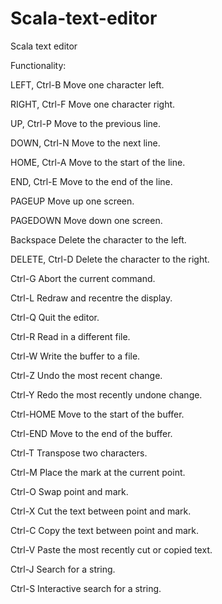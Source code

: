 # Scala-text-editor
Scala text editor

Functionality:

LEFT, Ctrl-B Move one character left.

RIGHT, Ctrl-F Move one character right.

UP, Ctrl-P Move to the previous line.

DOWN, Ctrl-N Move to the next line.

HOME, Ctrl-A Move to the start of the line.

END, Ctrl-E Move to the end of the line.

PAGEUP Move up one screen.

PAGEDOWN Move down one screen.

Backspace Delete the character to the left.

DELETE, Ctrl-D Delete the character to the right.

Ctrl-G Abort the current command.

Ctrl-L Redraw and recentre the display.

Ctrl-Q Quit the editor.

Ctrl-R Read in a different file.

Ctrl-W Write the buffer to a file.

Ctrl-Z Undo the most recent change.

Ctrl-Y Redo the most recently undone change.

Ctrl-HOME Move to the start of the buffer.

Ctrl-END Move to the end of the buffer.

Ctrl-T Transpose two characters.

Ctrl-M Place the mark at the current point.

Ctrl-O Swap point and mark.

Ctrl-X Cut the text between point and mark.

Ctrl-C Copy the text between point and mark.

Ctrl-V Paste the most recently cut or copied text.

Ctrl-J Search for a string.

Ctrl-S Interactive search for a string.

